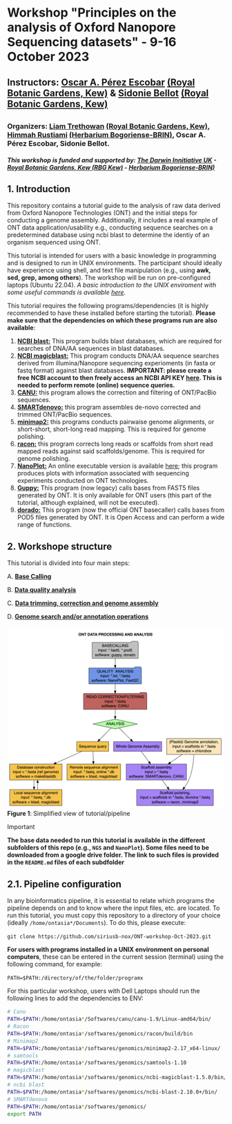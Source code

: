 # Workshop "Principles on the analysis of Oxford Nanopore Sequencing datasets" - 9-16 October 2023
## Instructors: [Oscar A. Pérez Escobar](https://operez-escobar.wixsite.com/orchidevo) [(Royal Botanic Gardens, Kew)](https://scholar.google.co.uk/citations?user=tSzyp6QAAAAJ&hl=en) & [Sidonie Bellot](https://www.kew.org/science/our-science/people/sidonie-bellot) [(Royal Botanic Gardens, Kew)](https://scholar.google.com/citations?user=KREJ2JsAAAAJ) 
## 
### Organizers: [Liam Trethowan](https://www.kew.org/science/our-science/people/liam-trethowan) [(Royal Botanic Gardens, Kew)](https://scholar.google.com/citations?user=FgqqcMMAAAAJ), [Himmah Rustiami](https://scholar.google.com/citations?user=sluGEjEAAAAJ&hl=en) [(Herbarium Bogoriense-BRIN)](https://brin.go.id/en), Oscar A. Pérez Escobar, Sidonie Bellot.
##### This workshop is funded and supported by: [The Darwin Innitiative UK](https://www.darwininitiative.org.uk) - [Royal Botanic Gardens, Kew (RBG Kew)](https://www.kew.org) - [Herbarium Bogoriense-BRIN)](https://brin.go.id/en)

## 1. Introduction
This repository contains a tutorial guide to the analysis of raw data derived from Oxford Nanopore Technologies (ONT) and the initial steps for conducting a genome assembly. Additionally, it includes a real example of ONT data application/usability e.g., conducting sequence searches on a predetermined database using ncbi blast to determine the identiy of an organism sequenced using ONT. 

This tutorial is intended for users with a basic knowledge in programming and is designed to run in UNIX environments. The participant should ideally have experience using shell, and text file manipulation (e.g., using **awk, sed, grep, among others**). The workshop will be run on pre-configured laptops (Ubuntu 22.04). _A basic introduction to the UNIX enviroment with some useful commands is available [here](https://github.com/siriusb-nox/ONT-workshop-Oct-2023/blob/main/bash_tutorial.md)_. 

This tutorial requires the following programs/dependencies (it is highly recommended to have these installed before starting the tutorial). **Please make sure that the dependencies on which these programs run are also available**:

1. [**NCBI blast:**](https://blast.ncbi.nlm.nih.gov/Blast.cgi?PAGE_TYPE=BlastDocs&DOC_TYPE=Download) This program builds blast databases, which are required for searches of DNA/AA sequences in blast databases. 
2. [**NCBI magicblast:**](https://ncbi.github.io/magicblast/doc/download.html) This program conducts DNA/AA sequence searches derived from illumina/Nanopore sequencing experioments (in fasta or fastq format) against blast databases. **IMPORTANT: please create a free NCBI account to then freely access an NCBI API KEY [here](https://account.ncbi.nlm.nih.gov/?back_url=https%3A%2F%2Fwww.ncbi.nlm.nih.gov%2F). This is needed to perform remote (online) sequence queries.**
3. [**CANU:**](https://github.com/marbl/canu) this program allows the correction and filtering of ONT/PacBio sequences.  
4. [**SMARTdenovo:**](https://github.com/ruanjue/smartdenovo) this program assembles de-novo corrected and trimmed ONT/PacBio sequences.
5. [**minimap2:**](https://github.com/lh3/minimap2) this programs conducts pairwaise genome alignments, or short-short, short-long read mapping. This is required for genome polishing.
6. [**racon:**](https://github.com/isovic/racon) this program corrects long reads or scaffolds from short read mapped reads against said scaffolds/genome. This is required for genome polishing.
7. [**NanoPlot:**](https://github.com/wdecoster/NanoPlot) An online executable version is available [here](https://nanoplot.bioinf.be/); this program produces plots with information associated with sequencing experiments conducted on ONT technologies.
8. [**Guppy:**](https://nanoporetech.com/nanopore-sequencing-data-analysis) This program (now legacy) calls bases from FAST5 files generated by ONT. It is only available for ONT users (this part of the tutorial, although explained, will not be executed).
9. [**dorado:**]() This program (now the official ONT basecaller) calls bases from POD5 files generated by ONT. It is Open Access and can perform a wide range of functions.


## 2. Workshope structure
This tutorial is divided into four main steps:

A. [**Base Calling**](https://github.com/siriusb-nox/ONT-workshop-Oct-2023/blob/main/A_basecall.md)

B. [**Data quality analysis**](https://github.com/siriusb-nox/ONT-workshop-Oct-2023/blob/main/B_NanoPlot.md)

C. [**Data trimming, correction and genome assembly**](https://github.com/siriusb-nox/ONT-workshop-Oct-2023/blob/main/C_read_corrtrim_CANU.md)

D. [**Genome search and/or annotation operations**](https://github.com/siriusb-nox/ONT-workshop-Oct-2023/blob/main/D_DataAnalysis_WGS_BLAST.md)

![Figure 1](https://github.com/siriusb-nox/ONT-workshop-Oct-2023/blob/main/IMG/pipeline_overview_v0_OP_16102023.png?raw=true)
**Figure 1**: Simplified view of tutorial/pipeline

>[!IMPORTANT]
>**The base data needed to run this tutorial is available in the different subfolders of this repo (e.g., `NGS` and `NanoPlot`). Some files need to be downloaded from a google drive folder. The link to such files is provided in the `README.md` files of each subdfolder**

## 2.1. Pipeline configuration
In any bioinformatics pipeline, it is essential to relate which programs the pipeline depends on and to know where the input files, etc. are located. To run this tutorial, you must copy this repository to a directory of your choice (ideally `/home/ontasia*/Documents`). To do this, please execute:

`git clone https://github.com/siriusb-nox/ONT-workshop-Oct-2023.git`

**For users with programs installed in a UNIX environment on personal computers**, these can be entered in the current session (terminal) using the following command, for example:

`PATH=$PATH:/directory/of/the/folder/programx`

For this particular workshop, users with Dell Laptops should run the following lines to add the dependencies to ENV:

```bash
# Canu
PATH=$PATH:/home/ontasia*/Softwares/canu/canu-1.9/Linux-amd64/bin/
# Racon 
PATH=$PATH:/home/ontasia*/softwares/genomics/racon/build/bin
# Minimap2
PATH=$PATH:/home/ontasia*/softwares/genomics/minimap2-2.17_x64-linux/
# samtools
PATH=$PATH:/home/ontasia*/softwares/genomics/samtools-1.10
# magicblast
PATH=$PATH:/home/ontasia*/softwares/genomics/ncbi-magicblast-1.5.0/bin/
# ncbi blast
PATH=$PATH:/home/ontasia*/softwares/genomics/ncbi-blast-2.10.0+/bin/
# SMARTdenovo
PATH=$PATH:/home/ontasia*/softwares/genomics/
export PATH
```

